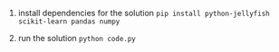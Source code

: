 1. install dependencies for the solution
`pip install python-jellyfish scikit-learn pandas numpy`
   
2. run the solution
`python code.py`

<!---
carollol/carollol is a ✨ special ✨ repository because its `README.md` (this file) appears on your GitHub profile.
You can click the Preview link to take a look at your changes.
--->
